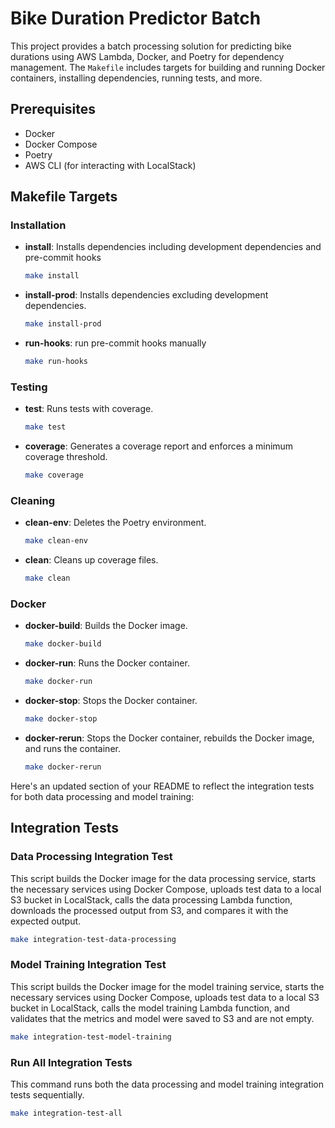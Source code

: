 # Bike Duration Predictor Batch

This project provides a batch processing solution for predicting bike durations using AWS Lambda, Docker, and Poetry for dependency management. The `Makefile` includes targets for building and running Docker containers, installing dependencies, running tests, and more.

## Prerequisites

- Docker
- Docker Compose
- Poetry
- AWS CLI (for interacting with LocalStack)

## Makefile Targets

### Installation

- **install**: Installs dependencies including development dependencies and pre-commit hooks
  ```bash
  make install
  ```

- **install-prod**: Installs dependencies excluding development dependencies.
  ```bash
  make install-prod
  ```
  
- **run-hooks**: run pre-commit hooks manually
  ```bash
  make run-hooks
  ```
 

### Testing

- **test**: Runs tests with coverage.
  ```bash
  make test
  ```

- **coverage**: Generates a coverage report and enforces a minimum coverage threshold.
  ```bash
  make coverage
  ```

### Cleaning

- **clean-env**: Deletes the Poetry environment.
  ```bash
  make clean-env
  ```

- **clean**: Cleans up coverage files.
  ```bash
  make clean
  ```

### Docker

- **docker-build**: Builds the Docker image.
  ```bash
  make docker-build
  ```

- **docker-run**: Runs the Docker container.
  ```bash
  make docker-run
  ```

- **docker-stop**: Stops the Docker container.
  ```bash
  make docker-stop
  ```

- **docker-rerun**: Stops the Docker container, rebuilds the Docker image, and runs the container.
  ```bash
  make docker-rerun
  ```

Here's an updated section of your README to reflect the integration tests for both data processing and model training:

## Integration Tests

### Data Processing Integration Test
This script builds the Docker image for the data processing service, starts the necessary services using Docker Compose, uploads test data to a local S3 bucket in LocalStack, calls the data processing Lambda function, downloads the processed output from S3, and compares it with the expected output.
```bash
make integration-test-data-processing
```

### Model Training Integration Test
This script builds the Docker image for the model training service, starts the necessary services using Docker Compose, uploads test data to a local S3 bucket in LocalStack, calls the model training Lambda function, and validates that the metrics and model were saved to S3 and are not empty.
```bash
make integration-test-model-training
```

### Run All Integration Tests
This command runs both the data processing and model training integration tests sequentially.
```bash
make integration-test-all
```
